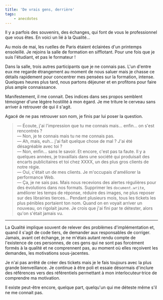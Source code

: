 ```yaml
---
title: 'De vrais gens, derrière'
tags:
    - anecdotes
---
```


Il y a parfois des souvenirs, des échanges, qui font de vous le professionnel
que vous êtes. En voici un lié à la Qualité…

<!-- more -->

Au mois de mai, les ruelles de Paris étaient éclairées d'un printemps
ensoleillé. Je rejoins la salle de formation en sifflotant. Pour une fois que je
suis l'étudiant, et pas le formateur !

Dans la salle, trois autres participants que je ne connais pas. L'un d'entre eux
me regarde étrangement au moment de nous saluer mais je chasse ce détails
rapidement pour concentrer mes pensées sur la formation, intense. Quelques
heures plus tard, nous partons déjeuner et en profitons pour faire plus ample
connaissance.

Manifestement, il me connait. Des indices dans ses propos semblent témoigner
d'une légère hostilité à mon égard. Je me triture le cerveau sans arriver à
retrouver de qui il s'agit.

Agacé de ne pas retrouver son nom, je finis par lui poser la question.

> — Écoute, j'ai l'impression que tu me connais mais… enfin… on s'est rencontrés
> ?  
> — Non, je te connais mais tu ne me connais pas.  
> — Ah, mais, euh… j'ai fait quelque chose de mal ? J'ai été désagréable avec
> toi ?  
> — Non, enfin… sans le savoir. Et encore, c'est pas ta faute. Il y a quelques
> années, je travaillais dans une société qui produisait des encarts
> publicitaires et toi chez XXXX, un des plus gros clients de notre régie.  
> — Oui, c'était un de mes clients. Je m'occupais d'améliorer la performance
> Web.  
> — Ça, je ne sais pas. Mais nous recevions des alertes régulières pour des
> évolutions dans nos formats. Supprimer les `document.write`, améliorer les
> temps de réponse, réduire des images, ne plus reposer sur des librairies
> tierces… Pendant plusieurs mois, tous les tickets les plus pénibles portaient
> ton nom. Quand on en voyait arriver un nouveau, on rigolait jaune. Je crois
> que j'ai fini par te détester, alors qu'on s'était jamais vu.

---

La Qualité implique souvent de relever des problèmes d'implémentation et, quand
il s'agit de code tiers, de demander aux responsables de corriger. Jamais, avant
cet échange, je ne m'étais autant rendu compte de l'existence de ces personnes,
de ces gens qui ne sont pas forcément formés à la qualité et ne comprennent pas,
au moment où elles reçoivent les demandes, les motivations sous-jacentes.

Je n'ai pas arrêté de créer des tickets mais je le fais toujours avec la plus
grande bienveillance. Je continue à être poli et essaie désormais d'inclure des
références vers des référentiels permettant à mon interlocuteur·trice de
comprendre ma motivation.

Il existe peut-être encore, quelque part, quelqu'un qui me déteste même s'il ne
me connait pas.
